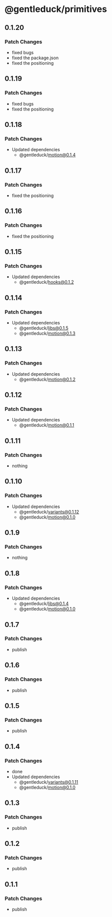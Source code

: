 # @gentleduck/primitives

## 0.1.20

### Patch Changes

- fixed bugs
- fixed the package.json
- fixed the positioning

## 0.1.19

### Patch Changes

- fixed bugs
- fixed the positioning

## 0.1.18

### Patch Changes

- Updated dependencies
  - @gentleduck/motion@0.1.4

## 0.1.17

### Patch Changes

- fixed the positioning

## 0.1.16

### Patch Changes

- fixed the positioning

## 0.1.15

### Patch Changes

- Updated dependencies
  - @gentleduck/hooks@0.1.2

## 0.1.14

### Patch Changes

- Updated dependencies
  - @gentleduck/libs@0.1.5
  - @gentleduck/motion@0.1.3

## 0.1.13

### Patch Changes

- Updated dependencies
  - @gentleduck/motion@0.1.2

## 0.1.12

### Patch Changes

- Updated dependencies
  - @gentleduck/motion@0.1.1

## 0.1.11

### Patch Changes

- nothing

## 0.1.10

### Patch Changes

- Updated dependencies
  - @gentleduck/variants@0.1.12
  - @gentleduck/motion@0.1.0

## 0.1.9

### Patch Changes

- nothing

## 0.1.8

### Patch Changes

- Updated dependencies
  - @gentleduck/libs@0.1.4
  - @gentleduck/motion@0.1.0

## 0.1.7

### Patch Changes

- publish

## 0.1.6

### Patch Changes

- publish

## 0.1.5

### Patch Changes

- publish

## 0.1.4

### Patch Changes

- done
- Updated dependencies
  - @gentleduck/variants@0.1.11
  - @gentleduck/motion@0.1.0

## 0.1.3

### Patch Changes

- publish

## 0.1.2

### Patch Changes

- publish

## 0.1.1

### Patch Changes

- publish

